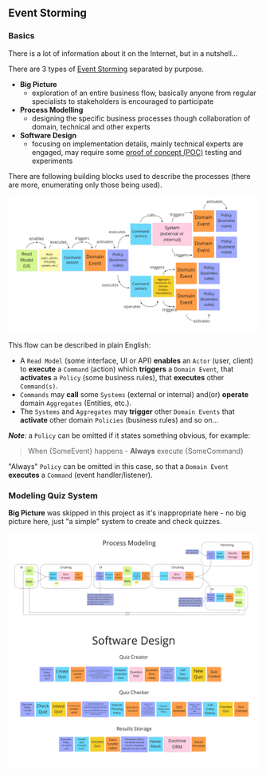 ## Event Storming

### Basics

There is a lot of information about it on the Internet, but in a nutshell...

There are 3 types of [Event Storming](https://en.wikipedia.org/wiki/Event_storming) separated by purpose.

- **Big Picture**
    - exploration of an entire business flow, basically anyone from regular specialists to stakeholders is encouraged to participate
- **Process Modelling**
    - designing the specific business processes though collaboration of domain, technical and other experts
- **Software Design**
    - focusing on implementation details, mainly technical experts are engaged, may require some [proof of concept (POC)](https://en.wikipedia.org/wiki/Proof_of_concept) testing and experiments

There are following building blocks used to describe the processes (there are more, enumerating only those being used).

![Building blocks](images/es-building-blocks.png)

This flow can be described in plain English:

- A `Read Model` (some interface, UI or API) **enables** an `Actor` (user, client) to **execute** a `Command` (action) which **triggers** a `Domain Event`, that **activates** a `Policy` (some business rules), that **executes** other `Command(s)`.
- `Commands` may **call** some `Systems` (external or internal) and(or) **operate** domain `Aggregates` (Entities, etc.).
- The `Systems` and `Aggregates` may **trigger** other `Domain Events` that **activate** other domain `Policies` (business rules) and so on...

**_Note_**: a `Policy` can be omitted if it states something obvious, for example:
> When {SomeEvent} happens - **Always** execute {SomeCommand}

"Always" `Policy` can be omitted in this case, so that a `Domain Event` **executes** a `Command` (event handler/listener).

### Modeling Quiz System 

**Big Picture** was skipped in this project as it's inappropriate here - no big picture here, just "a simple" system to create and check quizzes.

![Process Modeling](images/process-modeling.png)
![Software Design](images/software-design.png)
